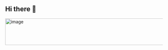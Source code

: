 ## Hi there 👋
<img width="909" height="86" alt="image" src="https://github.com/user-attachments/assets/b4798814-8ad2-4648-a399-f739e15ae69f" />

<!--
**WilsonLiuTW/WilsonLiuTW** is a ✨ _special_ ✨ repository because its `README.md` (this file) appears on your GitHub profile.

Here are some ideas to get you started:

- 🔭 I’m currently working on ...
- 🌱 I’m currently learning ...
- 👯 I’m looking to collaborate on ...
- 🤔 I’m looking for help with ...
- 💬 Ask me about ...
- 📫 How to reach me: ...
- 😄 Pronouns: ...
- ⚡ Fun fact: ...
-->
